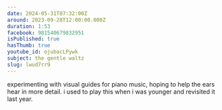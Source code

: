 ```yaml
---
date: 2024-05-31T07:32:00Z
around: 2023-09-28T12:00:00.000Z
duration: 1:53
facebook: 981540679832951
isPublished: true
hasThumb: true
youtube_id: ojubacLPywk
subject: the gentle waltz
slug: lwud7rr9
---
```

experimenting with visual guides for piano music, hoping to help the ears hear in more detail. i used to play this when i was younger and revisited it last year.
